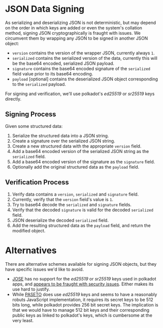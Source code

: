# JSON Data Signing

As serializing and deserializing JSON is not deterministic, but may depend
on the order in which keys are added or even the system's collation method,
signing JSON cryptographically is fraught with issues. We circumvent them
by wrapping any JSON to be signed in another JSON object:

* `version` contains the version of the wrapper JSON, currently always `1`.
* `serialized` contains the serialized version of the data, currently this
  will be the base64 encoded, serialized JSON payload.
* `signature` contains the base64 encoded signature of the `serialized` field
  value prior to its base64 encoding.
* `payload` [optional] contains the deserialized JSON object corresponding
  to the `serialized` payload.

For signing and verification, we'll use polkadot's *ed25519* or *sr25519* keys
directly.

## Signing Process

Given some structured data:

1. Serialize the structured data into a JSON string.
1. Create a signature over the serialized JSON string.
1. Create a new structured data with the appropriate `version` field.
1. Add a base64 encoded version of the serialized JSON string as the `serialized` field.
1. Add a base64 encoded version of the signature as the `signature` field.
1. Optionally add the original structured data as the `payload` field.

## Verification Process

1. Verify data contains a `version`, `serialized` and `signature` field.
1. Currently, verify that the `version` field's value is `1`.
1. Try to base64 decode the `serialized` and `signature` fields.
1. Verify that the decoded `signature` is valid for the decoded `serialized`
  field.
1. JSON deserialize the decoded `serialized` field.
1. Add the resulting structured data as the `payload` field, and return the
  modified object.

# Alternatives

There are alternative schemes available for signing JSON objects, but they
have specific issues we'd like to avoid.

* [JOSE](https://jose.readthedocs.io/en/latest/) has no support for the *ed25519*
  or *sr25519* keys used in polkadot apps, and
  [appears to be fraught with security issues](https://paragonie.com/blog/2017/03/jwt-json-web-tokens-is-bad-standard-that-everyone-should-avoid).
  Either makes its use hard to justify.
* While [PASETO](https://paseto.io/) does use *ed25519* keys and seems to have
  a reasonably robuts JavaScript implementation, it requires its secret keys to
  be 512 bits long, while polkadot provides 256 bit secret keys. The implication
  is that we would have to manage 512 bit keys and their corresponding public
  keys as linked to polkadot's keys, which is cumbersome at the very least.
